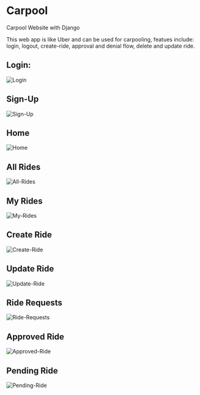 # Carpool
Carpool Website with Django

This web app is like Uber and can be used for carpooling, featues include: login, logout, create-ride, approval and denial flow, delete and update ride.

## Login:
![Login](images/login.PNG)

## Sign-Up
![Sign-Up](images/signup.PNG)

## Home
![Home](images/home.png)

## All Rides
![All-Rides](images/allRides.PNG)

## My Rides
![My-Rides](images/myRides.PNG)

## Create Ride
![Create-Ride](images/createRide.PNG)

## Update Ride
![Update-Ride](images/updateRide.png)

## Ride Requests
![Ride-Requests](images/rideRequests.PNG)

## Approved Ride
![Approved-Ride](images/approvedRides.PNG)

## Pending Ride
![Pending-Ride](images/pendingRides.PNG)

